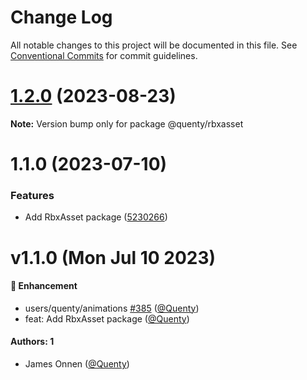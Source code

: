 # Change Log

All notable changes to this project will be documented in this file.
See [Conventional Commits](https://conventionalcommits.org) for commit guidelines.

# [1.2.0](https://github.com/Quenty/NevermoreEngine/compare/@quenty/rbxasset@1.1.0...@quenty/rbxasset@1.2.0) (2023-08-23)

**Note:** Version bump only for package @quenty/rbxasset





# 1.1.0 (2023-07-10)


### Features

* Add RbxAsset package ([5230266](https://github.com/Quenty/NevermoreEngine/commit/5230266032a171167b27f06798908e10c731c718))





# v1.1.0 (Mon Jul 10 2023)

#### 🚀 Enhancement

- users/quenty/animations [#385](https://github.com/Quenty/NevermoreEngine/pull/385) ([@Quenty](https://github.com/Quenty))
- feat: Add RbxAsset package ([@Quenty](https://github.com/Quenty))

#### Authors: 1

- James Onnen ([@Quenty](https://github.com/Quenty))
